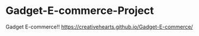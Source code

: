 # Gadget-E-commerce-Project

Gadget E-commerce!!
https://creativehearts.github.io/Gadget-E-commerce/
